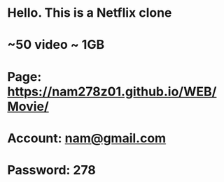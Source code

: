 # Hello. This is a Netflix clone
# ~50 video ~ 1GB
# Page: https://nam278z01.github.io/WEB/Movie/
# Account: nam@gmail.com
# Password: 278